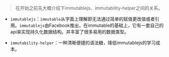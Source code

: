 > 在开始之前先大概介绍下immutablejs、immutability-helper之间的关系。

- `immutablejs`：`immutable`从字面上理解即无法通过简单的赋值更改值或者引用。`immutablejs`由Facebook推出，在immutable的基础上，它有一套自己的api来实现持久化数据结构。并丰富了很多易用的数据类型。
  
- `immutability-helper`：一种清晰便捷的语法糖，降低immutablejs的学习成本。


> 



